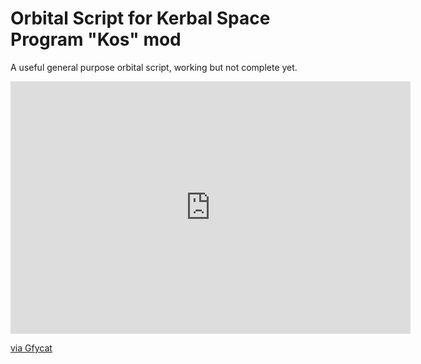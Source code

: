# Orbital Script for Kerbal Space Program "Kos" mod

A useful general purpose orbital script, working but not complete yet.


<iframe src='https://gfycat.com/ifr/LeafyPracticalHog' frameborder='0' scrolling='no' allowfullscreen width='640' height='404'></iframe><p> <a href="https://gfycat.com/leafypracticalhog-kerbal-space-program-splash-down-falcon9-wading">via Gfycat</a></p>

